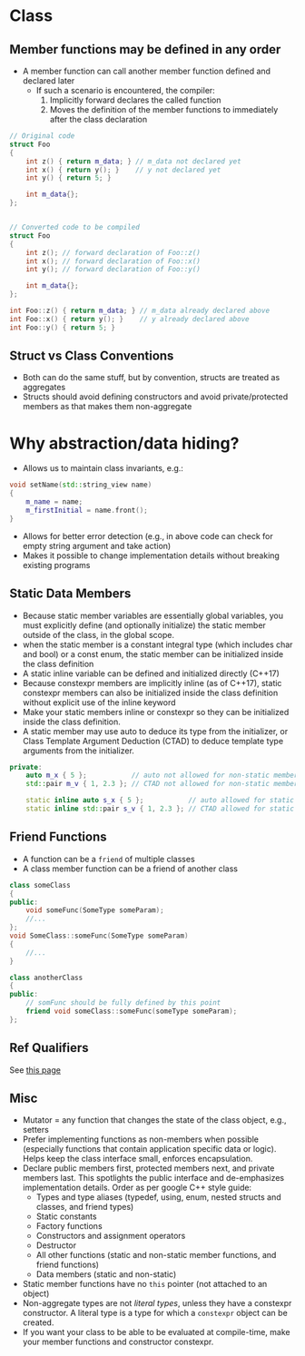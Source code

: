 # Class
## Member functions may be defined in any order
* A member function can call another member function defined and declared later
    * If such a scenario is encountered, the compiler:
        1. Implicitly forward declares the called function
        2. Moves the definition of the member functions to immediately after the class declaration
```cpp
// Original code
struct Foo
{
    int z() { return m_data; } // m_data not declared yet
    int x() { return y(); }    // y not declared yet
    int y() { return 5; }

    int m_data{};
};


// Converted code to be compiled
struct Foo
{
    int z(); // forward declaration of Foo::z()
    int x(); // forward declaration of Foo::x()
    int y(); // forward declaration of Foo::y()

    int m_data{};
};

int Foo::z() { return m_data; } // m_data already declared above
int Foo::x() { return y(); }    // y already declared above
int Foo::y() { return 5; }
```

## Struct vs Class Conventions
* Both can do the same stuff, but by convention, structs are treated as aggregates
* Structs should avoid defining constructors and avoid private/protected members as that makes them non-aggregate


# Why abstraction/data hiding?
* Allows us to maintain class invariants, e.g.:
```cpp
void setName(std::string_view name)
{
    m_name = name;
    m_firstInitial = name.front();
}
```

* Allows for better error detection (e.g., in above code can check for empty string argument and take action)
* Makes it possible to change implementation details without breaking existing programs


## Static Data Members
* Because static member variables are essentially global variables, you must explicitly define (and optionally initialize) the static member outside of the class, in the global scope.
* when the static member is a constant integral type (which includes char and bool) or a const enum, the static member can be initialized inside the class definition
* A static inline variable can be defined and initialized directly (C++17)
* Because constexpr members are implicitly inline (as of C++17), static constexpr members can also be initialized inside the class definition without explicit use of the inline keyword
* Make your static members inline or constexpr so they can be initialized inside the class definition.
* A static member may use auto to deduce its type from the initializer, or Class Template Argument Deduction (CTAD) to deduce template type arguments from the initializer.
```cpp
private:
    auto m_x { 5 };           // auto not allowed for non-static members
    std::pair m_v { 1, 2.3 }; // CTAD not allowed for non-static members

    static inline auto s_x { 5 };           // auto allowed for static members
    static inline std::pair s_v { 1, 2.3 }; // CTAD allowed for static members
```


## Friend Functions
* A function can be a `friend` of multiple classes
* A class member function can be a friend of another class
```cpp
class someClass
{
public:
    void someFunc(SomeType someParam);
    //...
};
void SomeClass::someFunc(SomeType someParam)
{
    //...
}

class anotherClass
{
public:
    // somFunc should be fully defined by this point
    friend void someClass::someFunc(someType someParam);
};
```


## Ref Qualifiers
See [this page](https://www.learncpp.com/cpp-tutorial/ref-qualifiers/)


## Misc
* Mutator = any function that changes the state of the class object, e.g., setters
* Prefer implementing functions as non-members when possible (especially functions that contain application specific data or logic). Helps keep the class interface small, enforces encapsulation.
* Declare public members first, protected members next, and private members last. This spotlights the public interface and de-emphasizes implementation details. Order as per google C++ style guide:
    * Types and type aliases (typedef, using, enum, nested structs and classes, and friend types)
    * Static constants
    * Factory functions
    * Constructors and assignment operators
    * Destructor
    * All other functions (static and non-static member functions, and friend functions)
    * Data members (static and non-static)
* Static member functions have no `this` pointer (not attached to an object)
* Non-aggregate types are not *literal types*, unless they have a constexpr constructor. A literal type is a type for which a `constexpr` object can be created.
* If you want your class to be able to be evaluated at compile-time, make your member functions and constructor constexpr.
